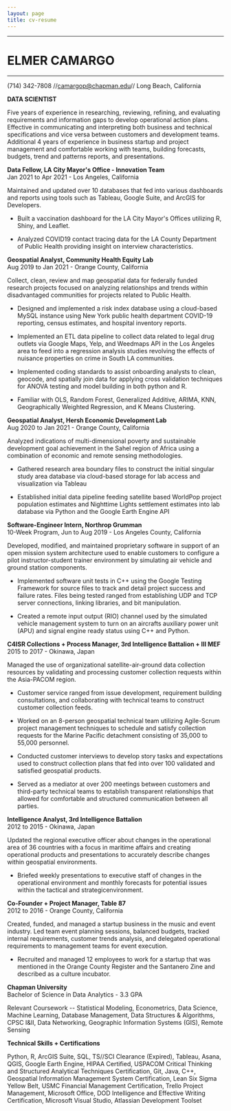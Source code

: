 ```yaml
---
layout: page
title: cv-resume
---
```



---
# ELMER CAMARGO
---

(714) 342-7808 //[camargop@chapman.edu](mailto:camargop@chapman.edu)// Long Beach, California

**DATA SCIENTIST**

Five years of experience in researching, reviewing, refining, and evaluating requirements and information gaps to develop operational action plans. Effective in communicating and interpreting both business and technical specifications and vice versa between customers and development teams. Additional 4 years of experience in business startup and project management and comfortable working with teams, building forecasts, budgets, trend and patterns reports, and presentations.

**Data Fellow,  LA City Mayor's Office - Innovation Team**        
Jan 2021 to Apr 2021 - Los Angeles, California

Maintained and updated over 10 databases that fed into various dashboards and reports using tools such as Tableau, Google Suite, and ArcGIS for Developers.
<ul>
<li>
Built a  vaccination dashboard for the LA City Mayor's Offices utilizing R, Shiny, and Leaflet.
</li>
</ul>

<ul>
<li>
Analyzed COVID19 contact tracing data for the LA County Department of Public Health providing insight on interview characteristics.
</li>
</ul>

**Geospatial Analyst,  Community Health Equity Lab**        
Aug 2019 to Jan 2021 - Orange County, California

Collect, clean, review and map geospatial data for federally funded research projects focused on analyzing relationships and trends within disadvantaged communities for projects related to Public Health.

<ul>
<li>
Designed and implemented a risk index database using a cloud-based MySQL instance using New York public health department COVID-19 reporting, census estimates, and hospital inventory reports.
</li>
</ul>

<ul>
<li>
Implemented an ETL data pipeline to collect data related to legal drug outlets via Google Maps, Yelp, and Weedmaps API in the Los Angeles area to feed into a regression analysis studies revolving the effects of nuisance properties on crime in South LA communities.
</li>
</ul>

<ul>
<li>
Implemented coding standards to assist onboarding analysts to clean, geocode, and spatially join data for applying cross validation techniques for ANOVA testing and model building in both python and R.
</li>
</ul>

<ul>
<li>
Familiar with OLS, Random Forest, Generalized Additive, ARIMA, KNN, Geographically Weighted Regression, and K Means Clustering.
</li>
</ul>

**Geospatial Analyst,  Hersh Economic Development Lab**        
Aug 2020 to Jan 2021 - Orange County, California

Analyzed indications of multi-dimensional poverty and sustainable development goal achievement in the Sahel region of Africa using a combination of economic and remote sensing methodologies.
<ul>
<li>
Gathered research area boundary files to construct the initial singular study area database via cloud-based storage for lab access and visualization via Tableau
</li>
</ul>

<ul>
<li>
Established initial data pipeline feeding satellite based WorldPop project population estimates and Nighttime Lights settlement estimates into lab database via Python and the Google Earth Engine API
</li>
</ul>

**Software-Engineer Intern, Northrop Grumman**  \
10-Week Program, Jun to Aug 2019 - Los Angeles County, California

Developed, modified, and maintained proprietary software in support of an open mission system architecture used to enable customers to configure a pilot instructor-student trainer environment by simulating air vehicle and ground station components.

<ul>
<li>
Implemented software unit tests in C++ using the Google Testing Framework for source files to track and detail project success and failure rates. Files being tested ranged from establishing UDP and TCP server connections, linking libraries, and bit manipulation.
</li>
</ul>

<ul>
<li>
Created a remote input output (RIO) channel used by the simulated vehicle management system to turn on an aircrafts auxiliary power unit (APU) and signal engine ready status using C++ and Python.
</li>
</ul>

**C4ISR Collections + Process Manager, 3rd Intelligence Battalion + III MEF**  \
2015 to 2017 - Okinawa, Japan

Managed the use of organizational satellite-air-ground data collection resources by validating and processing customer collection requests within the Asia-PACOM region. 

<ul>
<li>
Customer service ranged from issue development, requirement building consultations, and collaborating with technical teams to construct customer collection feeds.
</li>
</ul>

<ul>
<li>
Worked on an 8-person geospatial technical team utilizing Agile-Scrum project management techniques to schedule and satisfy collection requests for the Marine Pacific detachment consisting of 35,000 to 55,000 personnel.
</li>
</ul>

<ul>
<li>
Conducted customer interviews to develop story tasks and expectations used to construct collection plans that fed into over 100 validated and satisfied geospatial products.
</li>
</ul>

<ul>
<li>
Served as a mediator at over 200 meetings between customers and third-party technical teams to establish transparent relationships that allowed for comfortable and structured communication between all parties.
</li>
</ul>

**Intelligence Analyst, 3rd Intelligence Battalion**  \
2012 to 2015 - Okinawa, Japan

Updated the regional executive officer about changes in the operational area of 36 countries with a focus in maritime affairs and creating operational products and presentations to accurately describe changes within geospatial environments.

<ul>
<li>
Briefed weekly presentations to executive staff of changes in the operational environment and monthly forecasts for potential issues within the tactical and strategicenvironment.
</li>
</ul>

**Co-Founder + Project Manager, Table 87**  \
2012 to 2016 - Orange County, California

Created, funded, and managed a startup business in the music and event industry. Led team event planning sessions, balanced budgets, tracked internal requirements, customer trends analysis, and delegated operational requirements to management teams for event execution.

<ul>
<li>
Recruited and managed 12 employees to work for a startup that was mentioned in the Orange County Register and the Santanero Zine and described as a culture incubator.
</li>
</ul>

**Chapman University**  \
Bachelor of Science in Data Analytics - 3.3 GPA

Relevant Coursework -- Statistical Modeling, Econometrics, Data Science, Machine Learning, Database Management, Data Structures & Algorithms, CPSC I&II, Data Networking, Geographic Information Systems (GIS), Remote Sensing

**Technical Skills + Certifications**

Python, R, ArcGIS Suite, SQL, TS//SCI Clearance (Expired), Tableau, Asana, QGIS, Google Earth Engine, HIPAA Certified, USPACOM Critical Thinking and Structured Analytical Techniques Certification, Git, Java, C++, Geospatial Information Management System Certification, Lean Six Sigma Yellow Belt, USMC Financial Management Certification, Trello Project Management, Microsoft Office, DOD Intelligence and Effective Writing Certification, Microsoft Visual Studio, Atlassian Development Toolset

